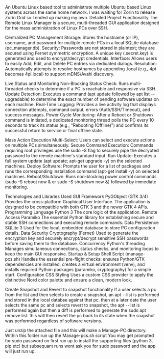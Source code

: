 An Ubuntu Linux based tool to administrate multiple Ubuntu based Linux systems across the same home network.
I was waiting for Zorin to release Zorin Grid so I ended up making my own.
Detailed Project Functionality
The Remote Linux Manager is a secure, multi-threaded GUI application designed for the mass administration of Linux PCs over SSH.

Centralized PC Management
Storage: Stores the hostname (or IP), username, and password for multiple remote PCs in a local SQLite database (pc_manager.db).
Security: Passwords are not stored in plaintext; they are secured using Fernet symmetric encryption. A unique key (.secret.key) is generated and used to encrypt/decrypt credentials.
Interface: Allows users to easily Add, Edit, and Delete PC entries via dedicated dialogs.
Resolution: Automatically attempts to resolve hostnames by appending .local (e.g., 4pi becomes 4pi.local) to support mDNS/Avahi discovery.

Live Status and Monitoring
Non-Blocking Status Check: Runs multi-threaded checks to determine if a PC is reachable and responsive via SSH.
Update Detection: Executes a command (apt update followed by apt list --upgradable) to determine the exact number of pending software updates on each machine.
Real-Time Logging: Provides a live activity log that displays connection attempts, command output, errors (Auth/SSH/Timeout), and success messages.
Power Cycle Monitoring: After a Reboot or Shutdown command is initiated, a dedicated monitoring thread polls the PC every 10 seconds to track its status (e.g., "Rebooting (Offline)") and confirms its successful return to service or final offline state.

Mass Action Execution
Multi-Select: Users can select and execute actions on multiple PCs simultaneously.
Secure Command Execution: Commands requiring root privileges use the sudo -S flag to securely pipe the decrypted password to the remote machine's standard input.
Run Update: Executes a full system update (apt update; apt-get upgrade -y) on the selected machines.
Deploy Software: Prompts the user for a list of packages and runs the corresponding installation command (apt-get install -y) on selected machines.
Reboot/Shutdown: Runs non-blocking power control commands (sudo -S reboot now & or sudo -S shutdown now &) followed by immediate monitoring.

Technologies and Libraries Used
GUI Framework	PyGObject (GTK 3/4)	Provides the cross-platform Graphical User Interface. The application is designed to be compatible with both GTK 3 and the newer GTK 4 APIs.
Programming Language	Python 3	The core logic of the application.
Remote Access	Paramiko	The essential Python library for establishing secure and stable SSH connections and executing remote commands.
Data Persistence	SQLite 3	Used for the local, embedded database to store PC configuration details.
Data Security	Cryptography (Fernet)	Used to generate the encryption key and securely encrypt/decrypt sensitive SSH passwords before saving them to the database.
Concurrency	Python's threading	Manages simultaneous connections, status checks, and monitoring loops to keep the main GUI responsive.
Startup & Setup	Shell Script (manage-pcs.sh)	Handles the essential pre-flight checks: ensures Python/GTK dependencies are installed, creates a virtual environment (venv), and installs required Python packages (paramiko, cryptography) for a simple start.
Configuration	CSS Styling	Uses a custom CSS provider to apply the distinctive Nord color palette and ensure a clean, modern look.

Create Snapshot and Revert to snapshot functionality
If a user selects a pc from the list and then selects to create a snapshot, an apt --list is performed and stored in the local databse against that pc.
then at a later date the user selects the same pc and selects revert to snapshot, the apt --list is performed again but then a diff is performed to generate the sudo apt remove list.
this will then revert the pc back to its state when the snapshot was performed regardless of software versions.  

Just unzip the attached file and this will make a Manage-PC directory.
Within this folder run up the Manage-pcs.sh script
You may get prompted for sudo password on first run up to install the supporting files (python 3, pip etc) but subsequant runs wont ask you for sudo password and the app will just run up.
